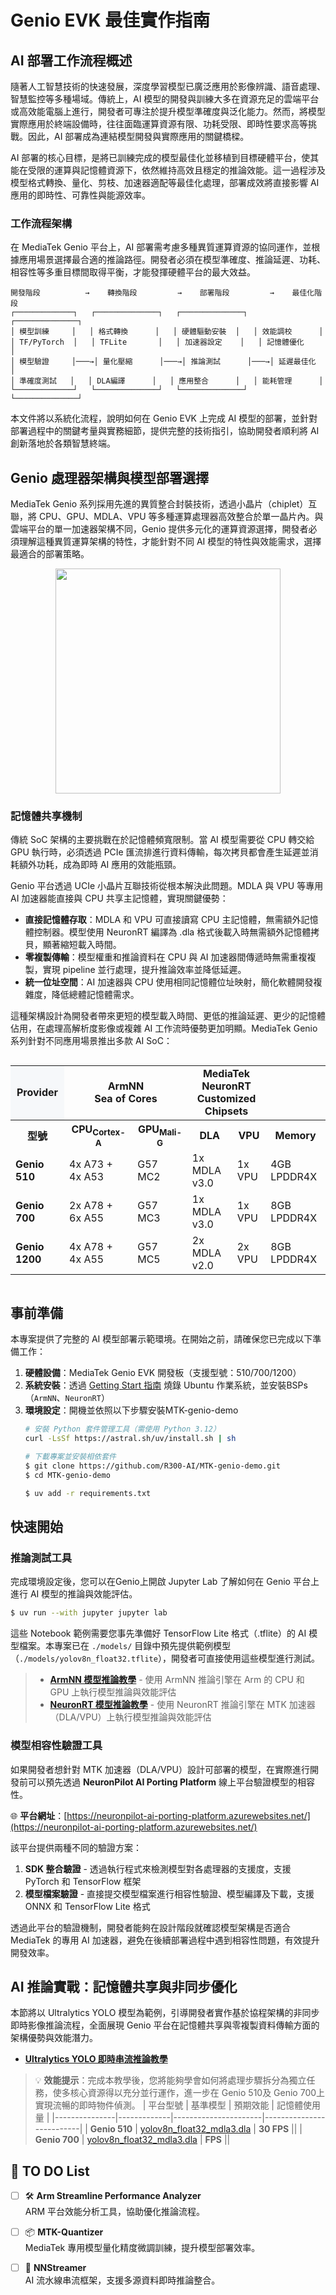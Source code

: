 # Genio EVK 最佳實作指南


## AI 部署工作流程概述

隨著人工智慧技術的快速發展，深度學習模型已廣泛應用於影像辨識、語音處理、智慧監控等多種場域。傳統上，AI 模型的開發與訓練大多在資源充足的雲端平台或高效能電腦上進行，開發者可專注於提升模型準確度與泛化能力。然而，將模型實際應用於終端設備時，往往面臨運算資源有限、功耗受限、即時性要求高等挑戰。因此，AI 部署成為連結模型開發與實際應用的關鍵橋樑。

AI 部署的核心目標，是將已訓練完成的模型最佳化並移植到目標硬體平台，使其能在受限的運算與記憶體資源下，依然維持高效且穩定的推論效能。這一過程涉及模型格式轉換、量化、剪枝、加速器適配等最佳化處理，部署成效將直接影響 AI 應用的即時性、可靠性與能源效率。

### 工作流程架構

在 MediaTek Genio 平台上，AI 部署需考慮多種異質運算資源的協同運作，並根據應用場景選擇最合適的推論路徑。開發者必須在模型準確度、推論延遲、功耗、相容性等多重目標間取得平衡，才能發揮硬體平台的最大效益。

```
開發階段          →    轉換階段         →    部署階段         →    最佳化階段
┌─────────────┐   ┌──────────────┐   ┌──────────────┐   ┌──────────────┐
│ 模型訓練     │   │ 格式轉換      │   │ 硬體驅動安裝  │   │ 效能調校      │
│ TF/PyTorch  │   │ TFLite       │   │ 加速器設定    │   │ 記憶體優化    │
│ 模型驗證     │───→│ 量化壓縮      │───→│ 推論測試      │───→│ 延遲最佳化    │
│ 準確度測試   │   │ DLA編譯      │   │ 應用整合      │   │ 能耗管理      │
└─────────────┘   └──────────────┘   └──────────────┘   └──────────────┘
```

本文件將以系統化流程，說明如何在 Genio EVK 上完成 AI 模型的部署，並針對部署過程中的關鍵考量與實務細節，提供完整的技術指引，協助開發者順利將 AI 創新落地於各類智慧終端。

## Genio 處理器架構與模型部署選擇

MediaTek Genio 系列採用先進的異質整合封裝技術，透過小晶片（chiplet）互聯，將 CPU、GPU、MDLA、VPU 等多種運算處理器高效整合於單一晶片內。與雲端平台的單一加速器架構不同，Genio 提供多元化的運算資源選擇，開發者必須理解這種異質運算架構的特性，才能針對不同 AI 模型的特性與效能需求，選擇最適合的部署策略。

<div align="center">
<img src="https://github.com/R300-AI/MTK-genio-demo/blob/main/docs/images/UCIe-diagram.jpg" width="360"/>
</div>

### 記憶體共享機制

傳統 SoC 架構的主要挑戰在於記憶體頻寬限制。當 AI 模型需要從 CPU 轉交給 GPU 執行時，必須透過 PCIe 匯流排進行資料傳輸，每次拷貝都會產生延遲並消耗額外功耗，成為即時 AI 應用的效能瓶頸。

Genio 平台透過 UCIe 小晶片互聯技術從根本解決此問題。MDLA 與 VPU 等專用 AI 加速器能直接與 CPU 共享主記憶體，實現關鍵優勢：

- **直接記憶體存取**：MDLA 和 VPU 可直接讀寫 CPU 主記憶體，無需額外記憶體控制器。模型使用 NeuronRT 編譯為 .dla 格式後載入時無需額外記憶體拷貝，顯著縮短載入時間。
- **零複製傳輸**：模型權重和推論資料在 CPU 與 AI 加速器間傳遞時無需重複複製，實現 pipeline 並行處理，提升推論效率並降低延遲。
- **統一位址空間**：AI 加速器與 CPU 使用相同記憶體位址映射，簡化軟體開發複雜度，降低總體記憶體需求。


這種架構設計為開發者帶來更短的模型載入時間、更低的推論延遲、更少的記憶體佔用，在處理高解析度影像或複雜 AI 工作流時優勢更加明顯。MediaTek Genio 系列針對不同應用場景推出多款 AI SoC：

<div style="overflow-x:auto;">
<table>
  <tr>
    <td style="vertical-align: middle; text-align: center; font-weight: bold; background: #f6f8fa;">Provider</td>
    <td colspan="2" style="text-align: center; font-weight: bold;">ArmNN<br>Sea of Cores</td>
    <td colspan="2" style="text-align: center; font-weight: bold;">MediaTek NeuronRT<br>Customized Chipsets</td>
    <td></td>
  </tr>
  <tr>
    <th>型號</th>
    <th>CPU<sub>Cortex-A</sub></th>
    <th>GPU<sub>Mali-G</sub></th>
    <th>DLA</th>
    <th>VPU</th>
    <th>Memory</th>
  </tr>

  <tr>
    <td><b>Genio 510</b></td>
    <td>4x A73 + 4x A53</td>
    <td>G57 MC2</td>
    <td>1x MDLA v3.0</td>
    <td>1x VPU</td>
    <td>4GB LPDDR4X</td>
  </tr>
  <tr>
    <td><b>Genio 700</b></td>
    <td>2x A78 + 6x A55</td>
    <td>G57 MC3</td>
    <td>1x MDLA v3.0</td>
    <td>1x VPU</td>
    <td>8GB LPDDR4X</td>
  </tr>
  <tr>
    <td><b>Genio 1200</b></td>
    <td>4x A78 + 4x A55</td>
    <td>G57 MC5</td>
    <td>2x MDLA v2.0</td>
    <td>2x VPU</td>
    <td>8GB LPDDR4X</td>
  </tr>
</table>
</div>


## 事前準備

本專案提供了完整的 AI 模型部署示範環境。在開始之前，請確保您已完成以下準備工作：

1. **硬體設備**：MediaTek Genio EVK 開發板（支援型號：510/700/1200）
2. **系統安裝**：透過 [Getting Start 指南](https://github.com/R300-AI/MTK-genio-demo/blob/main/docs/getting_start_with_ubuntu_zh.md) 燒錄 Ubuntu 作業系統，並安裝BSPs（`ArmNN`、`NeuronRT`）
3. **環境設定**：開機並依照以下步驟安裝MTK-genio-demo
    ```bash
    # 安裝 Python 套件管理工具（需使用 Python 3.12）
    curl -LsSf https://astral.sh/uv/install.sh | sh  
    ```
    ```bash
    # 下載專案並安裝相依套件
    $ git clone https://github.com/R300-AI/MTK-genio-demo.git
    $ cd MTK-genio-demo

    $ uv add -r requirements.txt  
    ```

## 快速開始

### 推論測試工具

完成環境設定後，您可以在Genio上開啟 Jupyter Lab 了解如何在 Genio 平台上進行 AI 模型的推論與效能評估。

```bash
$ uv run --with jupyter jupyter lab
```

這些 Notebook 範例需要您事先準備好 TensorFlow Lite 格式（.tflite）的 AI 模型檔案。本專案已在 `./models/` 目錄中預先提供範例模型（`./models/yolov8n_float32.tflite`），開發者可直接使用這些模型進行測試。

> - **[ArmNN 模型推論教學](./notebook/armnn_benchmark.ipynb)** - 使用 ArmNN 推論引擎在 Arm 的 CPU 和 GPU 上執行模型推論與效能評估
> - **[NeuronRT 模型推論教學](./notebook/neuronrt_benchmark.ipynb)** - 使用 NeuronRT 推論引擎在 MTK 加速器（DLA/VPU）上執行模型推論與效能評估

### 模型相容性驗證工具

如果開發者想針對 MTK 加速器（DLA/VPU）設計可部署的模型，在實際進行開發前可以預先透過 **NeuronPilot AI Porting Platform** 線上平台驗證模型的相容性。

🌐 **平台網址**：[https://neuronpilot-ai-porting-platform.azurewebsites.net/](https://neuronpilot-ai-porting-platform.azurewebsites.net/)

該平台提供兩種不同的驗證方案：

1. **SDK 整合驗證** - 透過執行程式來檢測模型對各處理器的支援度，支援 PyTorch 和 TensorFlow 框架
2. **模型檔案驗證** - 直接提交模型檔案進行相容性驗證、模型編譯及下載，支援 ONNX 和 TensorFlow Lite 格式

透過此平台的驗證機制，開發者能夠在設計階段就確認模型架構是否適合 MediaTek 的專用 AI 加速器，避免在後續部署過程中遇到相容性問題，有效提升開發效率。


## AI 推論實戰：記憶體共享與非同步優化

本節將以 Ultralytics YOLO 模型為範例，引導開發者實作基於協程架構的非同步即時影像推論流程，全面展現 Genio 平台在記憶體共享與零複製資料傳輸方面的架構優勢與效能潛力。

* **[Ultralytics YOLO 即時串流推論教學](https://github.com/R300-AI/MTK-genio-demo/blob/main/docs/ultralytics_streaming_tutorial.md)**


> 💡 **效能提示**：完成本教學後，您將能夠學會如何將處理步驟拆分為獨立任務，使多核心資源得以充分並行運作，進一步在 Genio 510及 Genio 700上實現流暢的即時物件偵測。
> | 平台型號       | 基準模型    | 預期效能              | 記憶體使用量              |
> |---------------|-------------|----------------------|--------------------------|
> | **Genio 510** | [yolov8n_float32_mdla3.dla](https://github.com/R300-AI/MTK-genio-demo/blob/main/models/yolov8n_float32_mdla3.dla)  | **30 FPS** ||
> | **Genio 700** | [yolov8n_float32_mdla3.dla](https://github.com/R300-AI/MTK-genio-demo/blob/main/models/yolov8n_float32_mdla3.dla)  | **FPS** ||

## 🚀 TO DO List

- [ ] 🛠️ **Arm Streamline Performance Analyzer**  
      ARM 平台效能分析工具，協助優化推論流程。

- [ ] 📦 **MTK-Quantizer**  
      MediaTek 專用模型量化精度微調訓練，提升模型部署效率。

- [ ] 🔗 **NNStreamer**  
      AI 流水線串流框架，支援多源資料即時推論整合。
